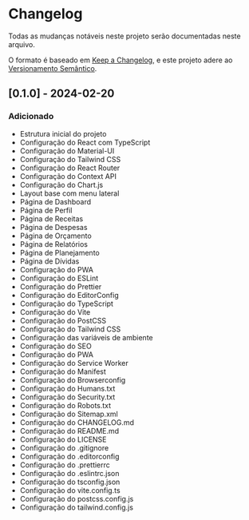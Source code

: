 # Changelog

Todas as mudanças notáveis neste projeto serão documentadas neste arquivo.

O formato é baseado em [Keep a Changelog](https://keepachangelog.com/pt-BR/1.0.0/),
e este projeto adere ao [Versionamento Semântico](https://semver.org/lang/pt-BR/).

## [0.1.0] - 2024-02-20

### Adicionado

- Estrutura inicial do projeto
- Configuração do React com TypeScript
- Configuração do Material-UI
- Configuração do Tailwind CSS
- Configuração do React Router
- Configuração do Context API
- Configuração do Chart.js
- Layout base com menu lateral
- Página de Dashboard
- Página de Perfil
- Página de Receitas
- Página de Despesas
- Página de Orçamento
- Página de Relatórios
- Página de Planejamento
- Página de Dívidas
- Configuração do PWA
- Configuração do ESLint
- Configuração do Prettier
- Configuração do EditorConfig
- Configuração do TypeScript
- Configuração do Vite
- Configuração do PostCSS
- Configuração do Tailwind CSS
- Configuração das variáveis de ambiente
- Configuração do SEO
- Configuração do PWA
- Configuração do Service Worker
- Configuração do Manifest
- Configuração do Browserconfig
- Configuração do Humans.txt
- Configuração do Security.txt
- Configuração do Robots.txt
- Configuração do Sitemap.xml
- Configuração do CHANGELOG.md
- Configuração do README.md
- Configuração do LICENSE
- Configuração do .gitignore
- Configuração do .editorconfig
- Configuração do .prettierrc
- Configuração do .eslintrc.json
- Configuração do tsconfig.json
- Configuração do vite.config.ts
- Configuração do postcss.config.js
- Configuração do tailwind.config.js
